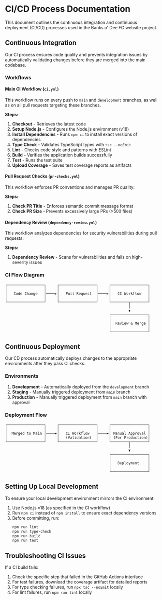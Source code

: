 
# CI/CD Process Documentation

This document outlines the continuous integration and continuous deployment (CI/CD) processes used in the Banks o' Dee FC website project.

## Continuous Integration

Our CI process ensures code quality and prevents integration issues by automatically validating changes before they are merged into the main codebase.

### Workflows

#### Main CI Workflow (`ci.yml`)

This workflow runs on every push to `main` and `development` branches, as well as on all pull requests targeting these branches.

**Steps:**
1. **Checkout** - Retrieves the latest code
2. **Setup Node.js** - Configures the Node.js environment (v18)
3. **Install Dependencies** - Runs `npm ci` to install exact versions of dependencies
4. **Type Check** - Validates TypeScript types with `tsc --noEmit`
5. **Lint** - Checks code style and patterns with ESLint
6. **Build** - Verifies the application builds successfully
7. **Test** - Runs the test suite
8. **Upload Coverage** - Saves test coverage reports as artifacts

#### Pull Request Checks (`pr-checks.yml`)

This workflow enforces PR conventions and manages PR quality:

**Steps:**
1. **Check PR Title** - Enforces semantic commit message format
2. **Check PR Size** - Prevents excessively large PRs (>500 files)

#### Dependency Review (`dependency-review.yml`)

This workflow analyzes dependencies for security vulnerabilities during pull requests:

**Steps:**
1. **Dependency Review** - Scans for vulnerabilities and fails on high-severity issues

### CI Flow Diagram

```
┌─────────────────┐     ┌─────────────────┐     ┌─────────────────┐
│                 │     │                 │     │                 │
│   Code Change   │────►│   Pull Request  │────►│   CI Workflow   │
│                 │     │                 │     │                 │
└─────────────────┘     └─────────────────┘     └────────┬────────┘
                                                         │
                                                         ▼
                                                ┌─────────────────┐
                                                │                 │
                                                │  Review & Merge │
                                                │                 │
                                                └─────────────────┘
```

## Continuous Deployment

Our CD process automatically deploys changes to the appropriate environments after they pass CI checks.

### Environments

1. **Development** - Automatically deployed from the `development` branch
2. **Staging** - Manually triggered deployment from `main` branch
3. **Production** - Manually triggered deployment from `main` branch with approval

### Deployment Flow

```
┌─────────────────┐     ┌─────────────────┐     ┌─────────────────┐
│                 │     │                 │     │                 │
│  Merged to Main │────►│   CI Workflow   │────►│ Manual Approval │
│                 │     │   (Validation)  │     │ (For Production)│
└─────────────────┘     └─────────────────┘     └────────┬────────┘
                                                         │
                                                         ▼
                                                ┌─────────────────┐
                                                │                 │
                                                │   Deployment    │
                                                │                 │
                                                └─────────────────┘
```

## Setting Up Local Development

To ensure your local development environment mirrors the CI environment:

1. Use Node.js v18 (as specified in the CI workflow)
2. Run `npm ci` instead of `npm install` to ensure exact dependency versions
3. Before committing, run:
   ```bash
   npm run lint
   npm run type-check
   npm run build
   npm run test
   ```

## Troubleshooting CI Issues

If a CI build fails:

1. Check the specific step that failed in the GitHub Actions interface
2. For test failures, download the coverage artifact for detailed reports
3. For type checking failures, run `npx tsc --noEmit` locally
4. For lint failures, run `npm run lint` locally
